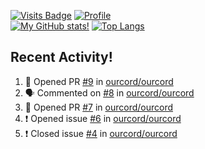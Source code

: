 [![Visits Badge](https://badges.pufler.dev/visits/misly16/misly16)](https://badges.pufler.dev)
[![Profile](https://raw.githubusercontent.com/Misly16/Misly16/master/index.png)](https://github.com/misly16)
<br>
[![My GitHub stats!](https://github-readme-stats.vercel.app/api?username=misly16&show_icons=true&theme=dracula)](https://github.com/misly16)
[![Top Langs](https://github-readme-stats.vercel.app/api/top-langs/?username=misly16&theme=dracula&layout=compact&langs_count=10)](https://github.com/misly16)
<br>


## Recent Activity!
<!--START_SECTION:activity-->
1. 💪 Opened PR [#9](https://github.com/ourcord/ourcord/pull/9) in [ourcord/ourcord](https://github.com/ourcord/ourcord)
2. 🗣 Commented on [#8](https://github.com/ourcord/ourcord/issues/8) in [ourcord/ourcord](https://github.com/ourcord/ourcord)
3. 💪 Opened PR [#7](https://github.com/ourcord/ourcord/pull/7) in [ourcord/ourcord](https://github.com/ourcord/ourcord)
4. ❗️ Opened issue [#6](https://github.com/ourcord/ourcord/issues/6) in [ourcord/ourcord](https://github.com/ourcord/ourcord)
5. ❗️ Closed issue [#4](https://github.com/ourcord/ourcord/issues/4) in [ourcord/ourcord](https://github.com/ourcord/ourcord)
<!--END_SECTION:activity-->

